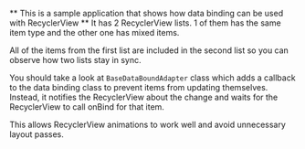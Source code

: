 ** This is a sample application that shows how data binding can be used with RecyclerView **
It has 2 RecyclerView lists. 1 of them has the same item type and the other one has mixed items.

All of the items from the first list are included in the second list so you can observe how
two lists stay in sync.

You should take a look at `BaseDataBoundAdapter` class which adds a callback to the data binding
class to prevent items from updating themselves. Instead, it notifies the RecyclerView about the
change and waits for the RecyclerView to call onBind for that item.

This allows RecyclerView animations to work well and avoid unnecessary layout passes.